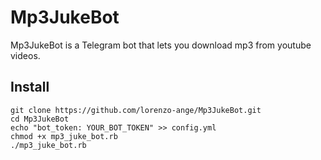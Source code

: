 # Mp3JukeBot
Mp3JukeBot is a Telegram bot that lets you download mp3 from youtube videos.

## Install
```
git clone https://github.com/lorenzo-ange/Mp3JukeBot.git
cd Mp3JukeBot
echo "bot_token: YOUR_BOT_TOKEN" >> config.yml
chmod +x mp3_juke_bot.rb
./mp3_juke_bot.rb
```
